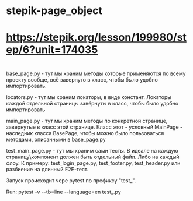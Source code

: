 # stepik-page_object
# https://stepik.org/lesson/199980/step/6?unit=174035
# 
base_page.py - тут мы храним методы которые применяются по всему проекту вообще, всё завернуто в класс, чтобы было удобно импортировать.

locators.py - тут мы храним локаторы, в виде констант. Локаторы каждой отдельной страницы завёрнуты в класс, чтобы было удобно импортировать

main_page.py - тут мы храним методы по конкретной странице, завернутые в класс этой странице. 
                Класс этот - условный MainPage - наследник класса BasePage, чтобы можно было пользоваться методами, описанными в base_page.py

test_main_page.py - тут мы храним сами тесты. 
                    В идеале на каждую страницу\компонент должен быть отдельный файл. Либо на каждый флоу.
                    К примеру: test_login_page.py, test_footer.py, test_header.py или разбиение на длинный Е2Е-тест.

Запуск происходит чере pytest по префиксу "test_".

Run: pytest -v --tb=line --language=en test_<name>.py

